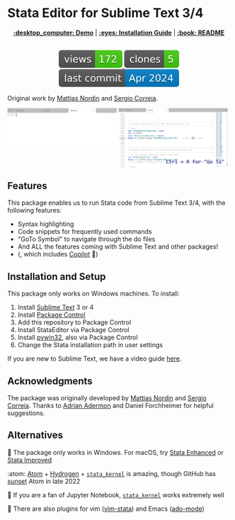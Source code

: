Stata Editor for Sublime Text 3/4
=================================

<div align="center">
    <a href="https://harningle.github.io/StataEditor/using/#video-demo"><strong>:desktop_computer: Demo</strong></a> | 
    <a href="https://harningle.github.io/StataEditor/config/#video-tutorial"><strong>:eyes: Installation Guide</strong></a> | 
    <a href="https://harningle.github.io/StataEditor"><strong>:book: README</strong></a>
    <br></br>
</div>

<p align="center">
    <a href="https://github.com/harningle/StataEditor/graphs/traffic" alt="Views">
        <img src="https://github.com/harningle/StataEditor/blob/gh-pages/assets/images/views.svg">
    </a>
    <a href="https://github.com/harningle/StataEditor/graphs/traffic" alt="Clones">
        <img src="https://github.com/harningle/StataEditor/blob/gh-pages/assets/images/clones.svg">
    </a>
    <a href="https://github.com/harningle/StataEditor/graphs/commit-activity" alt="Last commit">
        <img src="https://github.com/harningle/StataEditor/blob/gh-pages/assets/images/last_commit.svg">
    </a>
</p>

Original work by [Mattias Nordin](http://mattiasnordin.com) and [Sergio Correia](http://scorreia.com/).

<div width="100%">
  <img src="https://raw.githubusercontent.com/harningle/StataEditor/docs/docs/assets/images/use.gif" width="49%" valign="top">
  <img src="https://raw.githubusercontent.com/harningle/StataEditor/docs/docs/assets/images/go_to.gif" width="49%" valign="top">
  <div style="clear:both;"></div>
</div>


Features
--------

This package enables us to run Stata code from Sublime Text 3/4, with the following features:

* Syntax highlighting
* Code snippets for frequently used commands
* "GoTo Symbol" to navigate through the do files
* And ALL the features coming with Sublime Text and other packages!
* (, which includes [Copilot](https://github.com/TerminalFi/LSP-copilot) :rofl:)


Installation and Setup
----------------------

This package only works on Windows machines. To install:

1. Install [Sublime Text](https://www.sublimetext.com/) 3 or 4
1. Install [Package Control](https://stackoverflow.com/a/44441455)
1. Add this repository to Package Control
1. Install StataEditor via Package Control
1. Install [pywin32](https://github.com/SublimeText/Pywin32), also via Package Control
1. Change the Stata installation path in user settings

If you are new to Sublime Text, we have a video guide [here](https://harningle.github.io/StataEditor/config/#video-tutorial).


Acknowledgments
---------------

The package was originally developed by [Mattias Nordin](http://mattiasnordin.com) and [Sergio Correia](http://scorreia.com/). Thanks to [Adrian Adermon](https://www.adrianadermon.com/) and Daniel Forchheimer for helpful suggestions.


Alternatives
------------

:green_apple: The package only works in Windows. For macOS, try [Stata Enhanced](https://github.com/andrewheiss/SublimeStataEnhanced) or [Stata Improved](https://github.com/zizhongyan/StataImproved)

:atom: [Atom](https://github.com/atom/atom) + [Hydrogen](https://github.com/nteract/hydrogen) + [`stata_kernel`](https://github.com/kylebarron/stata_kernel) is amazing, though GitHub has [sunset](https://github.blog/2022-06-08-sunsetting-atom/) Atom in late 2022

:notebook: If you are a fan of Jupyter Notebook, [`stata_kernel`](https://github.com/kylebarron/stata_kernel) works extremely well

:memo: There are also plugins for vim ([vim-stata](https://github.com/zizhongyan/vim-stata/)) and Emacs ([ado-mode](https://github.com/louabill/ado-mode))
